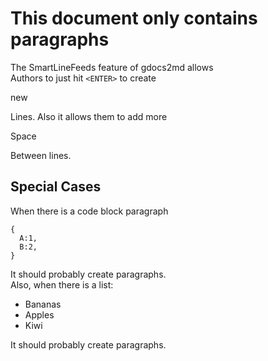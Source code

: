 # This document only contains paragraphs

The SmartLineFeeds feature of gdocs2md allows  
Authors to just hit `<ENTER>` to create  
  
new  
  
Lines. Also it allows them to add more  
  
  
  
  
  
Space  
  
  
  
Between lines.  


## Special Cases

When there is a code block paragraph

```
{
  A:1,
  B:2,
}
```

It should probably create paragraphs.  
Also, when there is a list:  


-   Bananas
-   Apples
-   Kiwi

It should probably create paragraphs.

